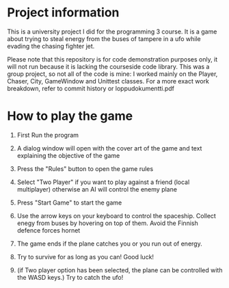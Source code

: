 # Project information
This is a university project I did for the programming 3 course. It is a game about trying to steal energy from the buses of tampere in a ufo while evading the chasing fighter jet.

Please note that this repository is for code demonstration purposes only, it will not run because it is lacking the courseside code library.
This was a group project, so not all of the code is mine: I worked mainly on the Player, Chaser, City, GameWindow and Unittest classes. For a more exact work breakdown, refer to commit history or loppudokumentti.pdf


# How to play the game

1. First Run the program
2. A dialog window will open with the cover art of the game and text explaining the objective of the game 
3. Press the "Rules" button to open the game rules
4. Select "Two Player" if you want to play against a friend (local multiplayer) otherwise an AI will control the enemy plane
5. Press "Start Game" to start the game
6. Use the arrow keys on your keyboard to control the spaceship. Collect enegy from buses by hovering on top of them. Avoid the Finnish defence forces hornet
7. The game ends if the plane catches you or you run out of energy. 
9. Try to survive for as long as you can! Good luck!

10. (if Two player option has been selected, the plane can be controlled with the WASD keys.) Try to catch the ufo!



